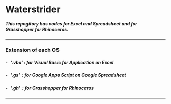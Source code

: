 # Waterstrider
##### This repogitory has codes for Excel and Spreadsheet and for Grasshopper for Rhinoceros.

- - -
### Extension of each OS

##### - &nbsp; '.vba' : for Visual Basic for Application on Excel
##### - &nbsp; '.gs' &nbsp;: for Google Apps Script on Google Spreadsheet
##### - &nbsp; '.gh' &nbsp;: for Grasshopper for Rhinoceros
***

